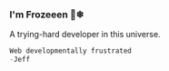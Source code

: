 ### I'm Frozeeen 👋❄
A trying-hard developer in this universe.

```python
Web developmentally frustrated
-Jeff
```
